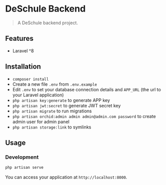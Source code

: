 # DeSchule Backend


> A DeSchule backend project.

## Features

- Laravel ^8

## Installation

- `composer install`
- Create a new file `.env` from `.env.example`
- Edit `.env` to set your database connection details and `APP_URL` (the url to your Laravel application)
- `php artisan key:generate` to generate APP key
- `php artisan jwt:secret` to generate JWT secret key
- `php artisan migrate` to run migrations
- `php artisan orchid:admin admin admin@admin.com password` to create admin user for admin panel
- `php artisan storage:link` to symlinks

## Usage

### Development

```bash
php artisan serve
```

You can access your application at `http://localhost:8000`.
